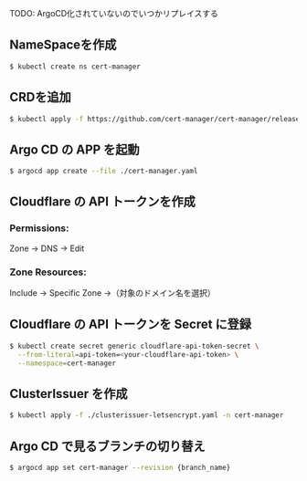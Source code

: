 TODO: ArgoCD化されていないのでいつかリプレイスする

## NameSpaceを作成

```sh
$ kubectl create ns cert-manager
```

## CRDを追加

```sh
$ kubectl apply -f https://github.com/cert-manager/cert-manager/releases/download/v1.17.1/cert-manager.crds.yaml -n cert-manager
```

## Argo CD の APP を起動

```sh
$ argocd app create --file ./cert-manager.yaml
```

## Cloudflare の API トークンを作成

### Permissions:
Zone → DNS → Edit

### Zone Resources:
Include → Specific Zone →（対象のドメイン名を選択）

## Cloudflare の API トークンを Secret に登録

```sh
$ kubectl create secret generic cloudflare-api-token-secret \
  --from-literal=api-token=<your-cloudflare-api-token> \
  --namespace=cert-manager
```

## ClusterIssuer を作成

```sh
$ kubectl apply -f ./clusterissuer-letsencrypt.yaml -n cert-manager
```

## Argo CD で見るブランチの切り替え

```sh
$ argocd app set cert-manager --revision {branch_name}
```

